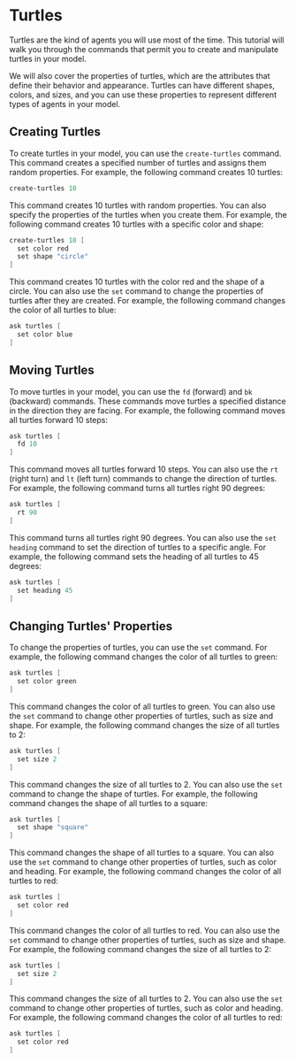 # Turtles

Turtles are the kind of agents you will use most of the time. This tutorial will walk you through the commands that permit you to create and manipulate turtles in your model.

We will also cover the properties of turtles, which are the attributes that define their behavior and appearance. Turtles can have different shapes, colors, and sizes, and you can use these properties to represent different types of agents in your model.

## Creating Turtles

To create turtles in your model, you can use the `create-turtles` command. This command creates a specified number of turtles and assigns them random properties. For example, the following command creates 10 turtles:

```scheme
create-turtles 10
```

This command creates 10 turtles with random properties. You can also specify the properties of the turtles when you create them. For example, the following command creates 10 turtles with a specific color and shape:

```scheme
create-turtles 10 [
  set color red
  set shape "circle"
]
```

This command creates 10 turtles with the color red and the shape of a circle. You can also use the `set` command to change the properties of turtles after they are created. For example, the following command changes the color of all turtles to blue:

```scheme
ask turtles [
  set color blue
]
```

## Moving Turtles

To move turtles in your model, you can use the `fd` (forward) and `bk` (backward) commands. These commands move turtles a specified distance in the direction they are facing. For example, the following command moves all turtles forward 10 steps:

```scheme
ask turtles [
  fd 10
]
```

This command moves all turtles forward 10 steps. You can also use the `rt` (right turn) and `lt` (left turn) commands to change the direction of turtles. For example, the following command turns all turtles right 90 degrees:

```scheme
ask turtles [
  rt 90
]
```

This command turns all turtles right 90 degrees. You can also use the `set heading` command to set the direction of turtles to a specific angle. For example, the following command sets the heading of all turtles to 45 degrees:

```scheme
ask turtles [
  set heading 45
]
```

## Changing Turtles' Properties

To change the properties of turtles, you can use the `set` command. For example, the following command changes the color of all turtles to green:

```scheme
ask turtles [
  set color green
]
```

This command changes the color of all turtles to green. You can also use the `set` command to change other properties of turtles, such as size and shape. For example, the following command changes the size of all turtles to 2:

```scheme
ask turtles [
  set size 2
]
```

This command changes the size of all turtles to 2. You can also use the `set` command to change the shape of turtles. For example, the following command changes the shape of all turtles to a square:

```scheme
ask turtles [
  set shape "square"
]
```

This command changes the shape of all turtles to a square. You can also use the `set` command to change other properties of turtles, such as color and heading. For example, the following command changes the color of all turtles to red:

```scheme
ask turtles [
  set color red
]
```

This command changes the color of all turtles to red. You can also use the `set` command to change other properties of turtles, such as size and shape. For example, the following command changes the size of all turtles to 2:

```scheme
ask turtles [
  set size 2
]
```

This command changes the size of all turtles to 2. You can also use the `set` command to change other properties of turtles, such as color and heading. For example, the following command changes the color of all turtles to red:

```scheme
ask turtles [
  set color red
]
```

